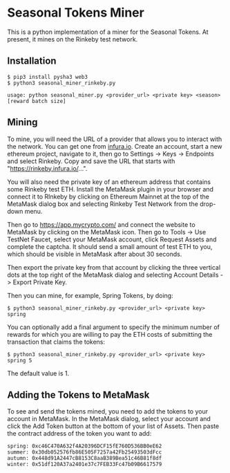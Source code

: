 # Seasonal Tokens Miner

This is a python implementation of a miner for the Seasonal Tokens. At present, it mines on the Rinkeby test network.

## Installation

    $ pip3 install pysha3 web3
    $ python3 seasonal_miner_rinkeby.py

    usage: python seasonal_miner.py <provider_url> <private key> <season> [reward batch size]

## Mining

To mine, you will need the URL of a provider that allows you to interact with the network. You can get one from [infura.io](https://infura.io). Create an account, start a new ethereum project, navigate to it, then go to Settings -> Keys -> Endpoints and select Rinkeby. Copy and save the URL that starts with "https://rinkeby.infura.io/...".

You will also need the private key of an ethereum address that contains some Rinkeby test ETH. Install the MetaMask plugin in your browser and connect it to RInkeby by clicking on Ethereum Mainnet at the top of the MetaMask dialog box and selecting Rinkeby Test Network from the drop-down menu.

Then go to https://app.mycrypto.com/ and connect the website to MetaMask by clicking on the MetaMask icon. Then go to Tools -> Use TestNet Faucet, select your MetaMask account, click Request Assets and complete the captcha. It should send a small amount of test ETH to you, which should be visible in MetaMask after about 30 seconds.

Then export the private key from that account by clicking the three vertical dots at the top right of the MetaMask dialog and selecting Account Details -> Export Private Key.

Then you can mine, for example, Spring Tokens, by doing:

    $ python3 seasonal_miner_rinkeby.py <provider_url> <private key> spring

You can optionally add a final argument to specify the minimum number of rewards for which you are willing to pay the ETH costs of submitting the transaction that claims the tokens:

    $ python3 seasonal_miner_rinkeby.py <provider_url> <private key> spring 5

The default value is 1.

## Adding the Tokens to MetaMask

To see and send the tokens mined, you need to add the tokens to your account in MetaMask. In the MetaMask dialog, select your account and click the Add Token button at the bottom of your list of Assets. Then paste the contract address of the token you want to add:

    spring: 0xc46C470A632f4A20396DCF15fE760D536BB0eE62
    summer: 0x30db052576fb86E505F7257a42Fb25493503dFcc
    autumn: 0x448d91A2447cB8153C8aaB389Bea51c46B81f8df
    winter: 0x51df120A37a2401e37c7FEB33Fc47b09B6617579


